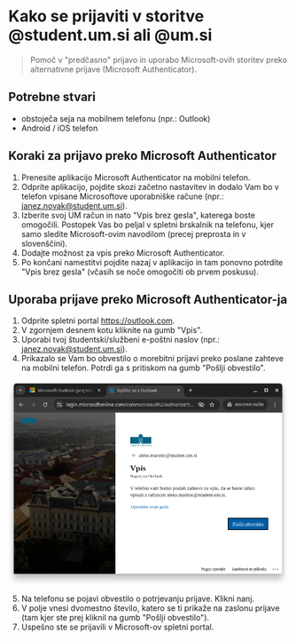 # Kako se prijaviti v storitve @student.um.si ali @um.si

> Pomoč v "predčasno" prijavo in uporabo Microsoft-ovih storitev preko alternativne prijave (Microsoft Authenticator).

## Potrebne stvari

- obstoječa seja na mobilnem telefonu (npr.: Outlook)
- Android / iOS telefon

## Koraki za prijavo preko Microsoft Authenticator

1. Prenesite aplikacijo Microsoft Authenticator na mobilni telefon.
2. Odprite aplikacijo, pojdite skozi začetno nastavitev in dodalo Vam bo v telefon vpisane Microsoftove uporabniške račune (npr.: janez.novak@student.um.si).
3. Izberite svoj UM račun in nato "Vpis brez gesla", katerega boste omogočili. Postopek Vas bo peljal v spletni brskalnik na telefonu, kjer samo sledite Microsoft-ovim navodilom (precej preprosta in v slovenščini).
4. Dodajte možnost za vpis preko Microsoft Authenticator.
5. Po končani namestitvi pojdite nazaj v aplikacijo in tam ponovno potrdite "Vpis brez gesla" (včasih se noče omogočiti ob prvem poskusu).

## Uporaba prijave preko Microsoft Authenticator-ja

1. Odprite spletni portal https://outlook.com.
2. V zgornjem desnem kotu kliknite na gumb "Vpis".
3. Uporabi tvoj študentski/službeni e-poštni naslov (npr.: janez.novak@student.um.si).
4. Prikazalo se Vam bo obvestilo o morebitni prijavi preko poslane zahteve na mobilni telefon. Potrdi ga s pritiskom na gumb "Pošlji obvestilo".

![Alternativni vpis](./Screenshot_20241106_102055.png)

5. Na telefonu se pojavi obvestilo o potrjevanju prijave. Klikni nanj.
6. V polje vnesi dvomestno število, katero se ti prikaže na zaslonu prijave (tam kjer ste prej kliknil na gumb "Pošlji obvestilo").
7. Uspešno ste se prijavili v Microsoft-ov spletni portal.